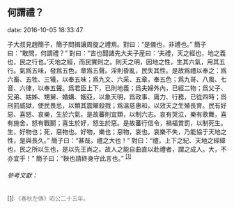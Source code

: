 ## 何謂禮？

date: 2016-10-05 18:33:47
 
子大叔見趙簡子，簡子問揖讓周旋之禮焉。對曰：“是儀也，非禮也。” 簡子曰：“敢問，何謂禮？” 對曰：“吉也聞諸先大夫子産曰：‘夫禮，天之經也，地之義也，民之行也。’天地之經，而民實則之。則天之明，因地之性，生其六氣，用其五行。氣爲五味，發爲五色，章爲五聲。淫則昏亂，民失其性。是故爲禮以奉之：爲六畜、五牲、三犧，以奉五味；爲九文、六采、五章，奉五色；爲九哥、八風、七音、六律，以奉五聲。爲君臣上下，已則地義；爲夫婦外內，已經二物；爲父子、兄弟、姑姊、甥舅、婚媾、姻亞，以象天明，爲政事、庸力、行務，已從四時；爲刑罰威獄，使民畏忌，以類其震曜殺戮；爲溫慈惠和，以效天之生殖長育。民有好惡、喜怒、哀樂，生於六氣，是故蕃則宜類，以制六志。哀有哭泣，樂有歌舞，喜有施舍，怒有戰鬭；喜生於好，怒生於惡。是故蕃行信令，禍福賞罰，以制死生。生，好物也；死，惡物也。好物，樂也；惡物，哀也。哀樂不失，乃能協于天地之性，是與長久。”  簡子曰：“甚哉，禮之大也！”  對曰：“禮，上下之紀、天地之經緯也，民之所以生也，是以先王尚之。故人之能自曲直以赴禮者，謂之成人。大，不亦宜乎！”  簡子曰：“鞅也請終身守此言也。” <sup><span id ="anchor1">[[1]](#anchor)</span></sup>


###### 參考文獻：
<font color=gray size=2><span id ="anchor">[[1]](#anchor1)</span>:《春秋左傳》昭公二十五年。</font>

